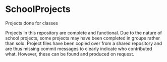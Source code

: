 # SchoolProjects
Projects done for classes

Projects in this repository are complete and functional. 
Due to the nature of school projects, some projects may have been completed in groups rather than solo. Project files have been copied over from a shared repository and are thus missing commit messages to clearly indicate who contributed what. However, these can be found and produced on request.
